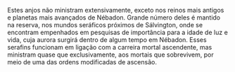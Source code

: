 ﻿Estes anjos não ministram extensivamente, exceto nos reinos mais antigos e planetas mais avançados de Nébadon. Grande número deles é mantido na reserva, nos mundos seráficos próximos de Sálvington, onde se encontram empenhados em pesquisas de importância para a idade de luz e vida, cuja aurora surgirá dentro de algum tempo em Nébadon. Esses serafins funcionam em ligação com a carreira mortal ascendente, mas ministram quase que exclusivamente, aos mortais que sobrevivem, por meio de uma das ordens modificadas de ascensão.